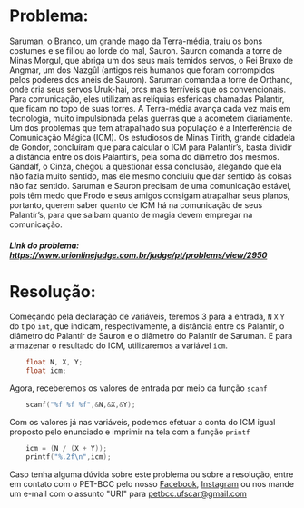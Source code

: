# Problema:

Saruman, o Branco, um grande mago da Terra-média, traiu os bons costumes e se filiou ao lorde do mal, Sauron. Sauron comanda a torre de Minas Morgul, que abriga um dos seus mais temidos servos, o Rei Bruxo de Angmar, um dos Nazgûl (antigos reis humanos que foram corrompidos pelos poderes dos anéis de Sauron). Saruman comanda a torre de Orthanc, onde cria seus servos Uruk-hai, orcs mais terríveis que os convencionais. Para comunicação, eles utilizam as relíquias esféricas chamadas Palantír, que ficam no topo de suas torres.
A Terra-média avança cada vez mais em tecnologia, muito impulsionada pelas guerras que a acometem diariamente. Um dos problemas que tem atrapalhado sua população é a Interferência de Comunicação Mágica (ICM). Os estudiosos de Minas Tirith, grande cidadela de Gondor, concluíram que para calcular o ICM para Palantír’s, basta dividir a distância entre os dois Palantír’s, pela soma do diâmetro dos mesmos. Gandalf, o Cinza, chegou a questionar essa conclusão, alegando que ela não fazia muito sentido, mas ele mesmo concluiu que dar sentido às coisas não faz sentido.
Saruman e Sauron precisam de uma comunicação estável, pois têm medo que Frodo e seus amigos consigam atrapalhar seus planos, portanto, querem saber quanto de ICM há na comunicação de seus Palantír’s, para que saibam quanto de magia devem empregar na comunicação.



##### Link do problema: https://www.urionlinejudge.com.br/judge/pt/problems/view/2950
 
 
# Resolução:

Começando pela declaração de variáveis, teremos 3 para a entrada, `N` `X` `Y` do tipo `int`, que indicam, respectivamente, a distância entre os Palantír, o diâmetro do Palantír de Sauron e o diâmetro do Palantír de Saruman.
E para armazenar o resultado do ICM, utilizaremos a variável `icm`.

```c
    float N, X, Y;
    float icm;
```

Agora, receberemos os valores de entrada por meio da função `scanf`

```c
    scanf("%f %f %f",&N,&X,&Y);
```

Com os valores já nas variáveis, podemos efetuar a conta do ICM igual proposto pelo enunciado e imprimir na tela com a função `printf`

```c
    icm = (N / (X + Y));
    printf("%.2f\n",icm);
```

Caso tenha alguma dúvida sobre este problema ou sobre a resolução, entre em contato com o PET-BCC pelo nosso
[Facebook](https://www.facebook.com/petbcc/),
[Instagram](https://www.instagram.com/petbcc.ufscar/)
ou nos mande um e-mail com o assunto "URI" para  petbcc.ufscar@gmail.com
